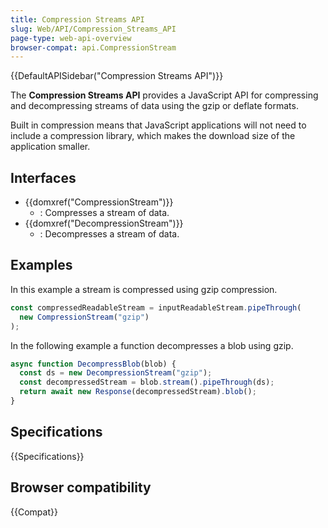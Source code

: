```yaml
---
title: Compression Streams API
slug: Web/API/Compression_Streams_API
page-type: web-api-overview
browser-compat: api.CompressionStream
---
```


{{DefaultAPISidebar("Compression Streams API")}}

The **Compression Streams API** provides a JavaScript API for compressing and decompressing streams of data using the gzip or deflate formats.

Built in compression means that JavaScript applications will not need to include a compression library, which makes the download size of the application smaller.

## Interfaces

- {{domxref("CompressionStream")}}
  - : Compresses a stream of data.
- {{domxref("DecompressionStream")}}
  - : Decompresses a stream of data.

## Examples

In this example a stream is compressed using gzip compression.

```js
const compressedReadableStream = inputReadableStream.pipeThrough(
  new CompressionStream("gzip")
);
```

In the following example a function decompresses a blob using gzip.

```js
async function DecompressBlob(blob) {
  const ds = new DecompressionStream("gzip");
  const decompressedStream = blob.stream().pipeThrough(ds);
  return await new Response(decompressedStream).blob();
}
```

## Specifications

{{Specifications}}

## Browser compatibility

{{Compat}}
